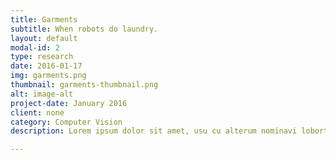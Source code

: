 ```yaml
---
title: Garments
subtitle: When robots do laundry.
layout: default
modal-id: 2
type: research
date: 2016-01-17
img: garments.png
thumbnail: garments-thumbnail.png
alt: image-alt
project-date: January 2016
client: none
category: Computer Vision
description: Lorem ipsum dolor sit amet, usu cu alterum nominavi lobortis. At duo novum diceret. Tantas apeirian vix et, usu sanctus postulant inciderint ut, populo diceret necessitatibus in vim. Cu eum dicam feugiat noluisse.

---
```

